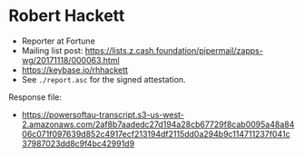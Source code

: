 # Robert Hackett

* Reporter at Fortune
* Mailing list post: <https://lists.z.cash.foundation/pipermail/zapps-wg/20171118/000063.html>
* https://keybase.io/rhhackett
* See `./report.asc` for the signed attestation.

Response file:

* https://powersoftau-transcript.s3-us-west-2.amazonaws.com/2af8b7aadedc27d194a28cb67729f8cab0095a48a8406c071f097639d852c4917ecf213194df2115dd0a294b9c114711237f041c37987023dd8c9f4bc42991d9
